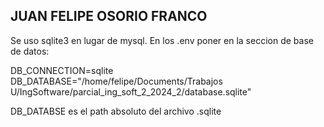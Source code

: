 ## JUAN FELIPE OSORIO FRANCO

Se uso sqlite3 en lugar de mysql. En los .env poner en la seccion de base de datos:


DB_CONNECTION=sqlite
DB_DATABASE="/home/felipe/Documents/Trabajos U/IngSoftware/parcial_ing_soft_2_2024_2/database.sqlite"

DB_DATABSE es el path absoluto del archivo .sqlite